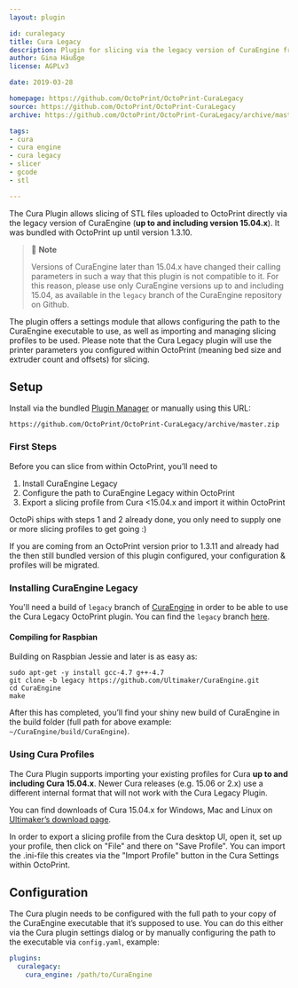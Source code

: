 ```yaml
---
layout: plugin

id: curalegacy
title: Cura Legacy
description: Plugin for slicing via the legacy version of CuraEngine from within OctoPrint, unbundled from OctoPrint starting with version 1.3.11
author: Gina Häußge
license: AGPLv3

date: 2019-03-28

homepage: https://github.com/OctoPrint/OctoPrint-CuraLegacy
source: https://github.com/OctoPrint/OctoPrint-CuraLegacy
archive: https://github.com/OctoPrint/OctoPrint-CuraLegacy/archive/master.zip

tags:
- cura
- cura engine
- cura legacy
- slicer
- gcode
- stl

---
```


The Cura Plugin allows slicing of STL files uploaded to OctoPrint directly via the legacy version of CuraEngine (**up to and including 
version 15.04.x**). It was bundled with OctoPrint up until version 1.3.10.

> 📝 **Note**
>
> Versions of CuraEngine later than 15.04.x have changed their calling parameters in such a way that this 
> plugin is not compatible to it. For this reason, please use only CuraEngine versions up to and including 15.04, 
> as available in the `legacy` branch of the CuraEngine repository on Github.

The plugin offers a settings module that allows configuring the path to the CuraEngine executable to use, as well as 
importing and managing slicing profiles to be used. Please note that the Cura Legacy plugin will use the printer parameters 
you configured within OctoPrint (meaning bed size and extruder count and offsets) for slicing.

## Setup

Install via the bundled [Plugin Manager](https://github.com/foosel/OctoPrint/wiki/Plugin:-Plugin-Manager)
or manually using this URL:

    https://github.com/OctoPrint/OctoPrint-CuraLegacy/archive/master.zip

### First Steps

Before you can slice from within OctoPrint, you’ll need to

  1. Install CuraEngine Legacy
  2. Configure the path to CuraEngine Legacy within OctoPrint
  3. Export a slicing profile from Cura <15.04.x and import it within OctoPrint

OctoPi ships with steps 1 and 2 already done, you only need to supply one or more slicing 
profiles to get going :)

If you are coming from an OctoPrint version prior to 1.3.11 and already had the then still bundled version of this plugin
configured, your configuration & profiles will be migrated.

### Installing CuraEngine Legacy

You'll need a build of `legacy` branch of [CuraEngine](http://github.com/Ultimaker/CuraEngine) in order to be able to 
use the Cura Legacy OctoPrint plugin. You can find the `legacy` branch [here](https://github.com/ultimaker/curaengine/tree/legacy).

#### Compiling for Raspbian

Building on Raspbian Jessie and later is as easy as:

```
sudo apt-get -y install gcc-4.7 g++-4.7
git clone -b legacy https://github.com/Ultimaker/CuraEngine.git
cd CuraEngine
make
```

After this has completed, you’ll find your shiny new build of CuraEngine in the build folder (full path for above 
example: `~/CuraEngine/build/CuraEngine`).

### Using Cura Profiles

The Cura Plugin supports importing your existing profiles for Cura **up to and including Cura 15.04.x**. Newer Cura 
releases (e.g. 15.06 or 2.x) use a different internal format that will not work with the Cura Legacy Plugin.

You can find downloads of Cura 15.04.x for Windows, Mac and Linux on [Ultimaker’s download page](https://ultimaker.com/en/products/cura-software/list).

In order to export a slicing profile from the Cura desktop UI, open it, set up your profile, then click on "File" and 
there on "Save Profile". You can import the .ini-file this creates via the "Import Profile" button in the Cura Settings 
within OctoPrint.

## Configuration

The Cura plugin needs to be configured with the full path to your copy of the CuraEngine executable that it’s supposed 
to use. You can do this either via the Cura plugin settings dialog or by manually configuring the path to the 
executable via ``config.yaml``, example:

``` yaml
plugins:
  curalegacy:
    cura_engine: /path/to/CuraEngine
```
